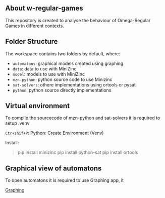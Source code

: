 ## About w-regular-games

This repository is created to analyse the behaviour of Omega-Regular Games in different contexts.


## Folder Structure

The workspace contains two folders by default, where:

- `automatons`:  graphical models created using graphing.
- `data`:        data to use with MiniZinc
- `model`:       models to use with MiniZinc
- `mzn-python`:  python source code to use Minizinc 
- `sat-solvers`: othere implementations using ortools or pysat
- `python`:      python source directly implementations

## Virtual environment

To compile the sourcecode of mzn-python and sat-solvers it is required to setup .venv

`Ctr+shif+P`: Python: Create Environment (Venv)

Install:
>pip install minizinc
>pip install python-sat
>pip install ortools

## Graphical view of automatons

To open automatons it is required to use Graphing app, it

[Graphing](https://github.com/GonzaloHernandez/graphing)

